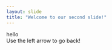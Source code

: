 ```yaml
---
layout: slide
title: "Welcome to our second slide!"
---
```

hello   
Use the left arrow to go back!
